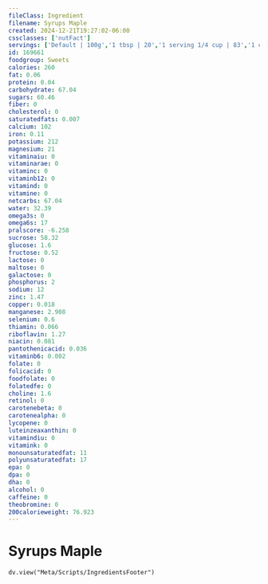 ```yaml
---
fileClass: Ingredient
filename: Syrups Maple
created: 2024-12-21T19:27:02-06:00
cssclasses: ['nutFact']
servings: ['Default | 100g','1 tbsp | 20','1 serving 1/4 cup | 83','1 cup | 315']
id: 169661
foodgroup: Sweets
calories: 260
fat: 0.06
protein: 0.04
carbohydrate: 67.04
sugars: 60.46
fiber: 0
cholesterol: 0
saturatedfats: 0.007
calcium: 102
iron: 0.11
potassium: 212
magnesium: 21
vitaminaiu: 0
vitaminarae: 0
vitaminc: 0
vitaminb12: 0
vitamind: 0
vitamine: 0
netcarbs: 67.04
water: 32.39
omega3s: 0
omega6s: 17
pralscore: -6.258
sucrose: 58.32
glucose: 1.6
fructose: 0.52
lactose: 0
maltose: 0
galactose: 0
phosphorus: 2
sodium: 12
zinc: 1.47
copper: 0.018
manganese: 2.908
selenium: 0.6
thiamin: 0.066
riboflavin: 1.27
niacin: 0.081
pantothenicacid: 0.036
vitaminb6: 0.002
folate: 0
folicacid: 0
foodfolate: 0
folatedfe: 0
choline: 1.6
retinol: 0
carotenebeta: 0
carotenealpha: 0
lycopene: 0
luteinzeaxanthin: 0
vitamindiu: 0
vitamink: 0
monounsaturatedfat: 11
polyunsaturatedfat: 17
epa: 0
dpa: 0
dha: 0
alcohol: 0
caffeine: 0
theobromine: 0
200calorieweight: 76.923
---
```


# Syrups Maple

```dataviewjs
dv.view("Meta/Scripts/IngredientsFooter")
```